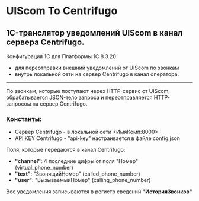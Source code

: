 # UIScom To Centrifugo

## 1C-транслятор уведомлений UIScom в канал сервера Centrifugo.

Конфигурация 1C для Платформы 1С 8.3.20
- для переотправки внешний уведомлений от UIScom по звонкам
- внутрь локальной сети на сервер Centrifugo в канал оператора.
-------------------------------------------
По звонкам, которые поступают через HTTP-сервис от UIScom,
обрабатывается JSON-тело запроса и переотправляется HTTP-запросом на сервер Centrifugo.

### Константы:
* Сервер Centrifugo  - в локальной сети <ИмяКомп:8000>
* API KEY Centrifugo - "api-key" настраивается в файле config.json

Поля, которые передаются в канал Centrifugo:
+ **"channel"**: 4 последние цифры от поля "Номер" (virtual_phone_number)
+ **"text"**: "ЗвонящийНомер" (called_phone_number) 
+ **"user"**: "ВызываемыйНомер" (calling_phone_number)

Все уведомления записываются в регистр сведений **"ИсторияЗвонков"**
